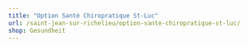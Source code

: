 ```yaml
---
title: "Option Santé Chiropratique St-Luc"
url: /saint-jean-sur-richelieu/option-sante-chiropratique-st-luc/
shop: Gesundheit
---
```

